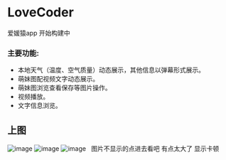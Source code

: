 # LoveCoder
爱媛猿app 开始构建中
### 主要功能:
* 本地天气（温度、空气质量）动态展示，其他信息以弹幕形式展示。
* 萌妹图配视频文字动态展示。
* 萌妹图浏览查看保存等图片操作。
* 视频播放。
* 文字信息浏览。
## 上图
 ![image](https://github.com/amsterly/LoveCoder/tree/myproject/screenshots/screenshots/start.gif) 
  ![image](https://github.com/amsterly/LoveCoder/tree/myproject/screenshots/screenshots/pic.gif) 
   ![image](https://github.com/amsterly/LoveCoder/tree/myproject/screenshots/screenshots/video.gif) 
   图片不显示的点进去看吧 有点太大了 显示卡顿
